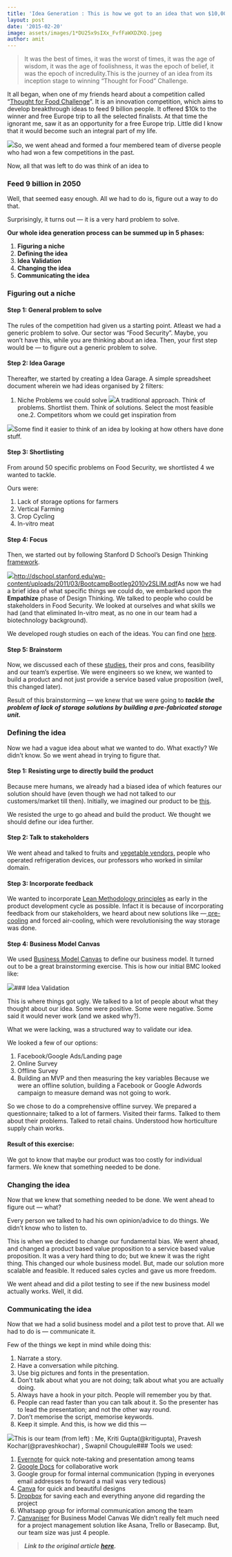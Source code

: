 ```yaml
---
title: 'Idea Generation : This is how we got to an idea that won $10,000'
layout: post
date: '2015-02-20'
image: assets/images/1*DU25x9sIXx_FvfFaWXDZKQ.jpeg
author: amit
---
```


> It was the best of times, it was the worst of times, it was the age of wisdom, it was the age of foolishness, it was the epoch of belief, it was the epoch of incredulity.This is the journey of an idea from its inception stage to winning “Thought for Food” Challenge.

It all began, when one of my friends heard about a competition called “[Thought for Food Challenge](http://tffchallenge.com)”. It is an innovation competition, which aims to develop breakthrough ideas to feed 9 billion people. It offered $10k to the winner and free Europe trip to all the selected finalists. At that time the ignorant me, saw it as an opportunity for a free Europe trip. Little did I know that it would become such an integral part of my life.

![](/assets/images/1*DU25x9sIXx_FvfFaWXDZKQ.jpeg)So, we went ahead and formed a four membered team of diverse people who had won a few competitions in the past.

Now, all that was left to do was think of an idea to

### Feed 9 billion in 2050

Well, that seemed easy enough. All we had to do is, figure out a way to do that.

Surprisingly, it turns out — it is a very hard problem to solve.

  
**Our whole idea generation process can be summed up in 5 phases:**

1. **Figuring a niche**
2. **Defining the idea**
3. **Idea Validation**
4. **Changing the idea**
5. **Communicating the idea**
### Figuring out a niche

#### Step 1: General problem to solve

The rules of the competition had given us a starting point. Atleast we had a generic problem to solve. Our sector was “Food Security”. Maybe, you won’t have this, while you are thinking about an idea. Then, your first step would be — to figure out a generic problem to solve.

#### Step 2: Idea Garage

Thereafter, we started by creating a Idea Garage. A simple spreadsheet document wherein we had ideas organised by 2 filters:

1. Niche Problems we could solve
![](/assets/images/1*_CLP_luIujH0pU7PiVgDvg.png)A traditional approach. Think of problems. Shortlist them. Think of solutions. Select the most feasible one.2. Competitors whom we could get inspiration from

![](/assets/images/1*br__TTJFhMa8jEyBRA8kzg.png)Some find it easier to think of an idea by looking at how others have done stuff.  
#### Step 3: Shortlisting

From around 50 specific problems on Food Security, we shortlisted 4 we wanted to tackle.

Ours were:

1. Lack of storage options for farmers
2. Vertical Farming
3. Crop Cycling
4. In-vitro meat
#### Step 4: Focus

Then, we started out by following Stanford D School’s Design Thinking [framework](http://dschool.stanford.edu/wp-content/uploads/2011/03/BootcampBootleg2010v2SLIM.pdf).

![](/assets/images/1*Wpl2c_0ztMh3OKcjunltMA.png)<http://dschool.stanford.edu/wp-content/uploads/2011/03/BootcampBootleg2010v2SLIM.pdf>As now we had a brief idea of what specific things we could do, we embarked upon the **Empathize** phase of Design Thinking. We talked to people who could be stakeholders in Food Security. We looked at ourselves and what skills we had (and that eliminated In-vitro meat, as no one in our team had a biotechnology background).

We developed rough studies on each of the ideas. You can find one [here](https://www.evernote.com/l/AaarWSyfdGBCcpleFfw1hjD5Raixdf4p7H8).

#### Step 5: Brainstorm

Now, we discussed each of these [studies](https://www.evernote.com/l/AaarWSyfdGBCcpleFfw1hjD5Raixdf4p7H8), their pros and cons, feasibility and our team’s expertise. We were engineers so we knew, we wanted to build a product and not just provide a service based value proposition (well, this changed later).

Result of this brainstorming — we knew that we were going to ***tackle the problem of lack of storage solutions by building a pre-fabricated storage unit.***

### Defining the idea

Now we had a vague idea about what we wanted to do. What exactly? We didn’t know. So we went ahead in trying to figure that.

#### Step 1: Resisting urge to directly build the product

Because mere humans, we already had a biased idea of which features our solution should have (even though we had not talked to our customers/market till then). Initially, we imagined our product to be [this](https://www.evernote.com/l/AaYN6CXXrnJNYaP6Fnxoy-w3Rhr9HBXd_wM).

We resisted the urge to go ahead and build the product. We thought we should define our idea further.

#### Step 2: Talk to stakeholders

We went ahead and talked to fruits and [vegetable vendors,](http://tffchallenge-production.s3.amazonaws.com/media/posts/18036d00-72e2-11e4-97b6-12313f07090f.jpg) people who operated refrigeration devices, our professors who worked in similar domain.

#### Step 3: Incorporate feedback

We wanted to incorporate [Lean Methodology principles](http://theleanstartup.com/principles) as early in the product development cycle as possible. Infact it is because of incorporating feedback from our stakeholders, we heard about new solutions like —[ pre-cooling](http://tffchallenge-production.s3.amazonaws.com/media/posts/e1266b30-7e98-11e4-aa1d-12313f07090f.jpg) and forced air-cooling, which were revolutionising the way storage was done.

#### Step 4: Business Model Canvas

We used [Business Model Canvas](http://canvanizer.com/) to define our business model. It turned out to be a great brainstorming exercise. This is how our initial BMC looked like:

![](/assets/images/1*aVBJAAZ8d51b_jPsLjB9ZQ.png)### Idea Validation

This is where things got ugly. We talked to a lot of people about what they thought about our idea. Some were positive. Some were negative. Some said it would never work (and we asked why?).

What we were lacking, was a structured way to validate our idea.

We looked a few of our options:

1. Facebook/Google Ads/Landing page
2. Online Survey
3. Offline Survey
4. Building an MVP and then measuring the key variables
Because we were an offline solution, building a Facebook or Google Adwords campaign to measure demand was not going to work.

So we chose to do a comprehensive offline survey. We prepared a questionnaire; talked to a lot of farmers. Visited their farms. Talked to them about their problems. Talked to retail chains. Understood how horticulture supply chain works.

#### Result of this exercise:

We got to know that maybe our product was too costly for individual farmers. We knew that something needed to be done.

### Changing the idea

Now that we knew that something needed to be done. We went ahead to figure out — what?

Every person we talked to had his own opinion/advice to do things. We didn’t know who to listen to.

This is when we decided to change our fundamental bias. We went ahead, and changed a product based value proposition to a service based value proposition. It was a very hard thing to do; but we knew it was the right thing. This changed our whole business model. But, made our solution more scalable and feasible. It reduced sales cycles and gave us more freedom.

We went ahead and did a pilot testing to see if the new business model actually works. Well, it did.

### Communicating the idea

Now that we had a solid business model and a pilot test to prove that. All we had to do is — communicate it.

Few of the things we kept in mind while doing this:

1. Narrate a story.
2. Have a conversation while pitching.
3. Use big pictures and fonts in the presentation.
4. Don’t talk about what you are not doing; talk about what you are actually doing.
5. Always have a hook in your pitch. People will remember you by that.
6. People can read faster than you can talk about it. So the presenter has to lead the presentation; and not the other way round.
7. Don’t memorise the script, memorise keywords.
8. Keep it simple.
And this, is how we did this —

![](/assets/images/1*Ck9IznFNUg5HbOWRP4iibw.jpeg)This is our team (from left) : Me, Kriti Gupta(@kritigupta), Pravesh Kochar(@praveshkochar) , Swapnil Chougule### Tools we used:

1. [Evernote](https://www.evernote.com/) for quick note-taking and presentation among teams
2. [Google Docs](https://docs.google.com) for collaborative work
3. Google group for formal internal communication (typing in everyones email addresses to forward a mail was very tedious)
4. [Canva](http://www.canva.com) for quick and beautiful designs
5. [Dropbox](http://dropbox.com) for saving each and everything anyone did regarding the project
6. Whatsapp group for informal communication among the team
7. [Canvaniser](http://canvanizer.com) for Business Model Canvas
We didn’t really felt much need for a project management solution like Asana, Trello or Basecamp. But, our team size was just 4 people.


> ***Link to the original article ***[***here***](http://amitsy.me/idea-generation-this-is-how-we-got-to-an-idea-that-won-10000/)***.***
